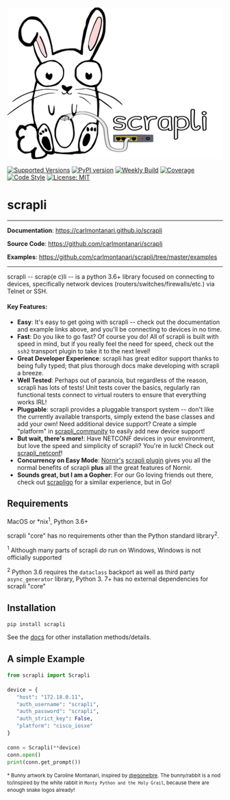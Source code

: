 <p align=center><a href=""><img src=https://github.com/carlmontanari/scrapli/blob/master/scrapli.svg?sanitize=true/></a></p>

[![Supported Versions](https://img.shields.io/pypi/pyversions/scrapli.svg)](https://pypi.org/project/scrapli)
[![PyPI version](https://badge.fury.io/py/scrapli.svg)](https://badge.fury.io/py/scrapli)
[![Weekly Build](https://github.com/carlmontanari/scrapli/workflows/Weekly%20Build/badge.svg)](https://github.com/carlmontanari/scrapli/actions?query=workflow%3A%22Weekly+Build%22)
[![Coverage](https://codecov.io/gh/carlmontanari/scrapli/branch/master/graph/badge.svg)](https://codecov.io/gh/carlmontanari/scrapli)
[![Code Style](https://img.shields.io/badge/code%20style-black-000000.svg)](https://github.com/ambv/black)
[![License: MIT](https://img.shields.io/badge/License-MIT-blueviolet.svg)](https://opensource.org/licenses/MIT)

scrapli
=======

---

**Documentation**: <a href="https://carlmontanari.github.io/scrapli" target="_blank">https://carlmontanari.github.io/scrapli</a>

**Source Code**: <a href="https://github.com/carlmontanari/scrapli" target="_blank">https://github.com/carlmontanari/scrapli</a>

**Examples**: <a href="https://github.com/carlmontanari/scrapli/tree/master/examples" target="_blank">https://github.com/carlmontanari/scrapli/tree/master/examples</a>

---

scrapli -- scrap(e c)li --  is a python 3.6+ library focused on connecting to devices, specifically network devices
 (routers/switches/firewalls/etc.) via Telnet or SSH.

#### Key Features:

- __Easy__: It's easy to get going with scrapli -- check out the documentation and example links above, and you'll be 
  connecting to devices in no time.
- __Fast__: Do you like to go fast? Of course you do! All of scrapli is built with speed in mind, but if you really 
  feel the need for speed, check out the `ssh2` transport plugin to take it to the next level!
- __Great Developer Experience__: scrapli has great editor support thanks to being fully typed; that plus thorough 
  docs make developing with scrapli a breeze.
- __Well Tested__: Perhaps out of paranoia, but regardless of the reason, scrapli has lots of tests! Unit tests 
  cover the basics, regularly ran functional tests connect to virtual routers to ensure that everything works IRL! 
- __Pluggable__: scrapli provides a pluggable transport system -- don't like the currently available transports, 
  simply extend the base classes and add your own! Need additional device support? Create a simple "platform" in 
  [scrapli_community](https://github.com/scrapli/scrapli_community) to easily add new device support!
- __But wait, there's more!__: Have NETCONF devices in your environment, but love the speed and simplicity of 
  scrapli? You're in luck! Check out [scrapli_netconf](https://github.com/scrapli/scrapli_netconf)!
- __Concurrency on Easy Mode__: [Nornir's](https://github.com/nornir-automation/nornir) 
  [scrapli plugin](https://github.com/scrapli/nornir_scrapli) gives you all the normal benefits of scrapli __plus__ 
  all the great features of Nornir.
- __Sounds great, but I am a Gopher__: For our Go loving friends out there, check out 
  [scrapligo](https://github.com/scrapli/scrapligo) for a similar experience, but in Go!


## Requirements

MacOS or \*nix<sup>1</sup>, Python 3.6+

scrapli "core" has no requirements other than the Python standard library<sup>2</sup>.


<sup>1</sup> Although many parts of scrapli *do* run on Windows, Windows is not officially supported

<sup>2</sup> Python 3.6 requires the `dataclass` backport as well as third party `async_generator` library, Python 3.
7+ has no external dependencies for scrapli "core"


## Installation

```
pip install scrapli
```

See the [docs](https://carlmontanari.github.io/scrapli/user_guide/installation) for other installation methods/details.



## A simple Example

```python
from scrapli import Scrapli

device = {
   "host": "172.18.0.11",
   "auth_username": "scrapli",
   "auth_password": "scrapli",
   "auth_strict_key": False,
   "platform": "cisco_iosxe"
}

conn = Scrapli(**device)
conn.open()
print(conn.get_prompt())
```

<small>* Bunny artwork by Caroline Montanari, inspired by [@egonelbre](https://github.com/egonelbre/gophers). 
The bunny/rabbit is a nod to/inspired by the white rabbit in `Monty Python and the Holy Grail`, because there 
are enough snake logos already!</small>